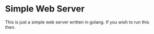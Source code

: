 # Simple Web Server

This is just a simple web server written in golang. If you wish to run this then.